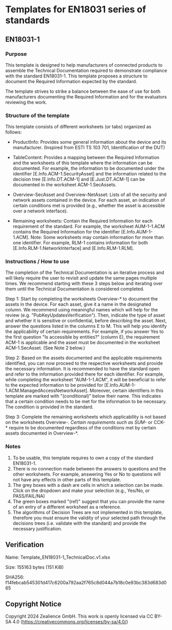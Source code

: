# Templates for EN18031 series of standards

## EN18031-1

### Purpose
This template is designed to help manufacturers of connected products to assemble the Technical Documentation required to demonstrate compliance with the standard EN18031-1. This template proposes a structure to document the Required Information expected by the standard.

The template strives to strike a balance between the ease of use for both manufacturers documenting the Required Information and for the evaluators reviewing the work.

### Structure of the template
This template consists of different worksheets (or tabs) organized as follows:

- ProductInfo: Provides some general information about the device and its manufacturer. (Inspired from ESTI TS 103 701, Identification of the DUT)

- TableContent: Provides a mapping between the Required Information and the worksheets of this template where the information can be documented. For example, the information to be documented under the identifier [E.Info.ACM-1.SecurityAsset] and the information related to the decision tree [E.Info.DT.ACM-1] and [E.Just.DT.ACM-1] can be documented in the worksheet ACM-1.SecAssets.

- Overview-SecAsset and Overview-NetAsset: Lists of all the security and network assets contained in the device. For each asset, an indication of certain conditions met is provided (e.g., whether the asset is accessible over a network interface).

- Remaining worksheets: Contain the Required Information for each requirement of the standard. For example, the worksheet AUM-1-1.ACM contains the Required Information for the identifier [E.Info.AUM-1-1.ACM].
Note: Some worksheets may contain information for more than one identifier. For example, RLM-1 contains information for both [E.Info.RLM-1.NetworkInterface] and [E.Info.RLM-1.RLM].

### Instructions / How to use
The completion of the Technical Documentation is an iterative process and will likely require the user to revisit and update the same pages multiple times.
We recommend starting with these 3 steps below and iterating over them until the Technical Documentation is considered completed.

Step 1: Start by completing the worksheets Overview-* to document the assets in the device. 
For each asset, give it a name in the designated column. We recommend using meaningful names which will help for the review (e.g. "PubKeyUpdatesVerification"). Then, indicate the type of asset and whether it is sensitive or confidential, before describing the asset.
Next, answer the questions listed in the columns E to M. This will help you identify the applicability of certain requirements. For example, if you answer Yes to the first question "Is accessible by entities?" (column E), the requirement ACM-1 is applicable and the asset must be documented in the worksheet ACM-1.SecAsset. (See Note 2 below.)

Step 2: Based on the assets documented and the applicable requirements identified, you can now proceed to the respective worksheets and provide the necessary information. It is recommended to have the standard open and refer to the information provided there for each identifier. For example, while completing the worksheet "AUM-1-1.ACM", it will be beneficial to refer to the expected information to be provided for [E.Info.AUM-1-1.ACM.ManagedAccessNetworkAsset]. Moreover, certain identifiers in this template are marked with "(conditional)" below their name. This indicates that a certain condition needs to be met for the information to be necessary. The condition is provided in the standard.

Step 3: Complete the remaining worksheets which applicability is not based on the worksheets Overview-*. Certain requirements such as SUM-* or CCK-*  require to be documented regardless of the conditions met by certain assets documented in Overview-*.

### Notes
1. To be usable, this template requires to own a copy of the standard EN18031-1.
2. There is no connection made between the answers to questions and the other worksheets. For example, answering Yes or No to questions will not have any effects in other parts of this template. 
3. The grey boxes with a dash are cells in which a selection can be made. Click on the dropdown and make your selection (e.g., Yes/No, or PASS/FAIL/NA)
4. The green boxes marked "(ref)" suggest that you can provide the name of an entry of a different worksheet as a reference. 
5. The algorithms of Decision Trees are not implemented in this template, therefore you must ensure the validity of your selected path through the decisions trees (i.e. validate with the standard) and provide the necessary justification.

## Verification
Name: Template_EN18031-1_TechnicalDoc.v1.xlsx

Size: 155163 bytes (151 KiB)

SHA256: f14febcab545301d417c6200a792aa2f765c8d044a7b18c0e93bc383d683d065

## Copyright Notice
Copyright 2024 Zealience GmbH. This work is openly licensed via CC BY-SA 4.0 (https://creativecommons.org/licenses/by-sa/4.0/)
